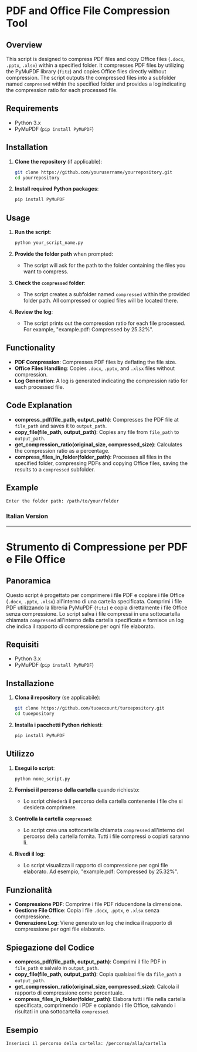 # PDF and Office File Compression Tool

## Overview

This script is designed to compress PDF files and copy Office files (`.docx`, `.pptx`, `.xlsx`) within a specified folder. It compresses PDF files by utilizing the PyMuPDF library (`fitz`) and copies Office files directly without compression. The script outputs the compressed files into a subfolder named `compressed` within the specified folder and provides a log indicating the compression ratio for each processed file.

## Requirements

- Python 3.x
- PyMuPDF (`pip install PyMuPDF`)

## Installation

1. **Clone the repository** (if applicable):
   ```bash
   git clone https://github.com/yourusername/yourrepository.git
   cd yourrepository
   ```

2. **Install required Python packages**:
   ```bash
   pip install PyMuPDF
   ```

## Usage

1. **Run the script**:
   ```bash
   python your_script_name.py
   ```

2. **Provide the folder path** when prompted:
   - The script will ask for the path to the folder containing the files you want to compress.

3. **Check the `compressed` folder**:
   - The script creates a subfolder named `compressed` within the provided folder path. All compressed or copied files will be located there.

4. **Review the log**:
   - The script prints out the compression ratio for each file processed. For example, "example.pdf: Compressed by 25.32%".

## Functionality

- **PDF Compression**: Compresses PDF files by deflating the file size.
- **Office Files Handling**: Copies `.docx`, `.pptx`, and `.xlsx` files without compression.
- **Log Generation**: A log is generated indicating the compression ratio for each processed file.

## Code Explanation

- **compress_pdf(file_path, output_path)**: Compresses the PDF file at `file_path` and saves it to `output_path`.
- **copy_file(file_path, output_path)**: Copies any file from `file_path` to `output_path`.
- **get_compression_ratio(original_size, compressed_size)**: Calculates the compression ratio as a percentage.
- **compress_files_in_folder(folder_path)**: Processes all files in the specified folder, compressing PDFs and copying Office files, saving the results to a `compressed` subfolder.

## Example

```bash
Enter the folder path: /path/to/your/folder
```

### Italian Version

---

# Strumento di Compressione per PDF e File Office

## Panoramica

Questo script è progettato per comprimere i file PDF e copiare i file Office (`.docx`, `.pptx`, `.xlsx`) all'interno di una cartella specificata. Comprimi i file PDF utilizzando la libreria PyMuPDF (`fitz`) e copia direttamente i file Office senza compressione. Lo script salva i file compressi in una sottocartella chiamata `compressed` all'interno della cartella specificata e fornisce un log che indica il rapporto di compressione per ogni file elaborato.

## Requisiti

- Python 3.x
- PyMuPDF (`pip install PyMuPDF`)

## Installazione

1. **Clona il repository** (se applicabile):
   ```bash
   git clone https://github.com/tuoaccount/turoepository.git
   cd tuoepository
   ```

2. **Installa i pacchetti Python richiesti**:
   ```bash
   pip install PyMuPDF
   ```

## Utilizzo

1. **Esegui lo script**:
   ```bash
   python nome_script.py
   ```

2. **Fornisci il percorso della cartella** quando richiesto:
   - Lo script chiederà il percorso della cartella contenente i file che si desidera comprimere.

3. **Controlla la cartella `compressed`**:
   - Lo script crea una sottocartella chiamata `compressed` all'interno del percorso della cartella fornita. Tutti i file compressi o copiati saranno lì.

4. **Rivedi il log**:
   - Lo script visualizza il rapporto di compressione per ogni file elaborato. Ad esempio, "example.pdf: Compressed by 25.32%".

## Funzionalità

- **Compressione PDF**: Comprime i file PDF riducendone la dimensione.
- **Gestione File Office**: Copia i file `.docx`, `.pptx`, e `.xlsx` senza compressione.
- **Generazione Log**: Viene generato un log che indica il rapporto di compressione per ogni file elaborato.

## Spiegazione del Codice

- **compress_pdf(file_path, output_path)**: Comprimi il file PDF in `file_path` e salvalo in `output_path`.
- **copy_file(file_path, output_path)**: Copia qualsiasi file da `file_path` a `output_path`.
- **get_compression_ratio(original_size, compressed_size)**: Calcola il rapporto di compressione come percentuale.
- **compress_files_in_folder(folder_path)**: Elabora tutti i file nella cartella specificata, comprimendo i PDF e copiando i file Office, salvando i risultati in una sottocartella `compressed`.

## Esempio

```bash
Inserisci il percorso della cartella: /percorso/alla/cartella
```
